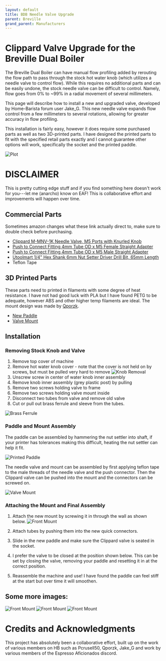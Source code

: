 ```yaml
---
layout: default
title: BDB Needle Valve Upgrade
parent: Breville
grand_parent: Manufacturers
---
```


# Clippard Valve Upgrade for the Breville Dual Boiler

The Breville Dual Boiler can have manual flow profiling added by rerouting the flow path to pass through the stock hot water knob (which utilizes a needle valve to control flow). While this requires no additional parts and can be easily undone, the stock needle valve can be difficult to control. Namely, flow goes from 0% to ~99% in a radial movement of several millimeters. 

This page will describe how to install a new and upgraded valve, developed by Home-Barista forum user Jake_G. This new needle valve expands flow control from a few millimeters to several rotations, allowing for greater accuracy in flow profiling. 

This installation is fairly easy, however it does require some purchased parts as well as two 3D-printed parts. I have designed the printed parts to fit with the specified retail parts exactly and I cannot guarantee other options will work, specifically the socket and the printed paddle.

![Plot](https://espressoaf.com/manufacturers/breville/images/plot.png)

# DISCLAIMER

This is pretty cutting edge stuff and if you find something here doesn't work for you---let me (anarcho) know on EAF! This is collaborative effort and improvements will happen over time.  

## Commercial Parts

Sometimes amazon changes what these link actually direct to, make sure to double check before purchasing.

- [Clippard M-MNV-1K Needle Valve, M5 Ports with Knurled Knob](https://www.clippard.com/part/M-MNV-1K)
- [Push to Connect Fitting 4mm Tube OD x M5 Female Straight Adapter](https://www.amazon.com/Parker-66LF-4M-M5-pk5-Connect-Instant-Connector/dp/B0755KMCWJ)
- [Push to Connect Fitting 4mm Tube OD x M5 Male Straight Adapter](https://www.amazon.com/gp/product/B01N6JF205?psc=1)
- [Utoolmart 1/4" Hex Shank 6mm Nut Setter Driver Drill Bit, 65mm Length](https://www.amazon.com/gp/product/B07V4J8KPC?psc=1)
- Teflon Tape

## 3D Printed Parts

These parts need to printed in filaments with some degree of heat resistance. I have not had good luck with PLA but I have found PETG to be adequate, however ABS and other higher temp filaments are ideal. The mount design was made by [Qporzk](https://github.com/qporzk/BDB-Slayer).

- [New Paddle](https://espressoaf.com/manufacturers/breville/stl/new_paddle.stl)
- [Valve Mount](https://espressoaf.com/manufacturers/breville/stl/valve_mount.stl)
   
## Installation

### Removing Stock Knob and Valve

1. Remove top cover of machine
2. Remove hot water knob cover - note that the cover is not held on by screws, but must be pulled very hard to remove
![Knob Removal](https://espressoaf.com/manufacturers/breville/images/knob.jpg)
3. Unscrew screw in center of water knob inner assembly
4. Remove knob inner assembly (grey plastic post) by pulling
5. Remove two screws holding valve to frame
6. Remove two screws holding valve mount inside
7. Disconnect two tubes from valve and remove old valve
8. Cut or pull out brass ferrule and sleeve from the tubes.

![Brass Ferrule](https://espressoaf.com/manufacturers/breville/images/brass.jpg)

### Paddle and Mount Assembly

The paddle can be assembled by hammering the nut settler into shaft, if your printer has tolerances making this difficult, heating the nut settler can help it fit. 

![Printed Paddle](https://espressoaf.com/manufacturers/breville/images/paddle.jpg)

The needle valve and mount can be assembled by first applying teflon tape to the male threads of the needle valve and the push connector. Then the Clippard valve can be pushed into the mount and the connectors can be screwed on.

![Valve Mount](https://espressoaf.com/manufacturers/breville/images/Clippard_valve_setup.jpg)

### Attaching the Mount and Final Assembly

1. Attach the new mount by screwing it in through the wall as shown below.
![Front Mount](https://espressoaf.com/manufacturers/breville/images/front.jpg)
2. Attach tubes by pushing them into the new quick connectors.

3. Slide in the new paddle and make sure the Clippard valve is seated in the socket. 

4. I prefer the valve to be closed at the position shown below. This can be set by closing the valve, removing your paddle and resetting it in at the correct position. 
5. Reassemble the machine and use! I have found the paddle can feel stiff at the start but over time it will smoothen. 

## Some more images:

![Front Mount](https://espressoaf.com/manufacturers/breville/images/example1.jpg)
![Front Mount](https://espressoaf.com/manufacturers/breville/images/example2.jpg)
![Front Mount](https://espressoaf.com/manufacturers/breville/images/example3.jpg)

# Credits and Acknowledgments

This project has absolutely been a collaborative effort, built up on the work of various members on HB such as Pcrusell50, Qporzk, Jake_G and work by various members of the Espresso Aficionados discord.  
